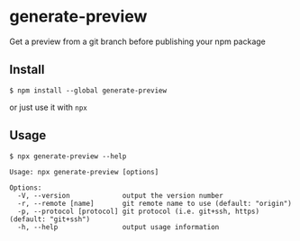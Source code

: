# generate-preview

Get a preview from a git branch before publishing your npm package

## Install

```
$ npm install --global generate-preview
```

or just use it with `npx`

## Usage

```
$ npx generate-preview --help

Usage: npx generate-preview [options]

Options:
  -V, --version             output the version number
  -r, --remote [name]       git remote name to use (default: "origin")
  -p, --protocol [protocol] git protocol (i.e. git+ssh, https) (default: "git+ssh")
  -h, --help                output usage information
```
